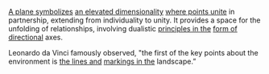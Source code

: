 
[A plane symbolizes](1/2/1/1/1/2/.Plane) [an elevated dimensionality](1/2/1/1/1/1/2/.Dimensionality) [where points unite](1/2/1/2/3/1/2/1/.Point) in partnership, extending from individuality to unity. It provides a space for the unfolding of relationships, involving dualistic [principles in the](2/2/3/3/2/3/.Principles) [form of directional](1/2/1/2/3/2/_Direction-Magnitude) axes.

Leonardo da Vinci famously observed, "the first of the key points about the environment is [the lines and](1/2/1/2/1/3/3/2/.Line) [markings in the](3/1/1/2/1/1/2/1/2/.Separation%20Marks) landscape.”


